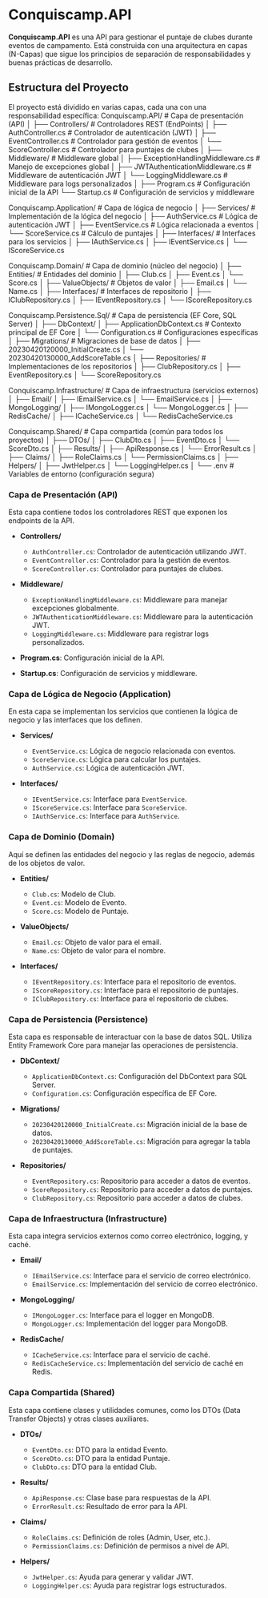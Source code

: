 # Conquiscamp.API

**Conquiscamp.API** es una API para gestionar el puntaje de clubes durante eventos de campamento. Está construida con una arquitectura en capas (N-Capas) que sigue los principios de separación de responsabilidades y buenas prácticas de desarrollo.

## Estructura del Proyecto

El proyecto está dividido en varias capas, cada una con una responsabilidad específica:
Conquiscamp.API/                    # Capa de presentación (API)
│
├── Controllers/                    # Controladores REST (EndPoints)
│   ├── AuthController.cs           # Controlador de autenticación (JWT)
│   ├── EventController.cs          # Controlador para gestión de eventos
│   └── ScoreController.cs          # Controlador para puntajes de clubes
│
├── Middleware/                     # Middleware global
│   ├── ExceptionHandlingMiddleware.cs   # Manejo de excepciones global
│   ├── JWTAuthenticationMiddleware.cs   # Middleware de autenticación JWT
│   └── LoggingMiddleware.cs        # Middleware para logs personalizados
│
├── Program.cs                      # Configuración inicial de la API
└── Startup.cs                      # Configuración de servicios y middleware

Conquiscamp.Application/            # Capa de lógica de negocio
│
├── Services/                       # Implementación de la lógica del negocio
│   ├── AuthService.cs              # Lógica de autenticación JWT
│   ├── EventService.cs             # Lógica relacionada a eventos
│   └── ScoreService.cs             # Cálculo de puntajes
│
├── Interfaces/                     # Interfaces para los servicios
│   ├── IAuthService.cs
│   ├── IEventService.cs
│   └── IScoreService.cs

Conquiscamp.Domain/                # Capa de dominio (núcleo del negocio)
│
├── Entities/                       # Entidades del dominio
│   ├── Club.cs
│   ├── Event.cs
│   └── Score.cs
│
├── ValueObjects/                   # Objetos de valor
│   ├── Email.cs
│   └── Name.cs
│
├── Interfaces/                     # Interfaces de repositorio
│   ├── IClubRepository.cs
│   ├── IEventRepository.cs
│   └── IScoreRepository.cs

Conquiscamp.Persistence.Sql/        # Capa de persistencia (EF Core, SQL Server)
│
├── DbContext/
│   ├── ApplicationDbContext.cs     # Contexto principal de EF Core
│   └── Configuration.cs            # Configuraciones específicas
│
├── Migrations/                     # Migraciones de base de datos
│   ├── 20230420120000_InitialCreate.cs
│   └── 20230420130000_AddScoreTable.cs
│
├── Repositories/                   # Implementaciones de los repositorios
│   ├── ClubRepository.cs
│   ├── EventRepository.cs
│   └── ScoreRepository.cs

Conquiscamp.Infrastructure/         # Capa de infraestructura (servicios externos)
│
├── Email/
│   ├── IEmailService.cs
│   └── EmailService.cs
│
├── MongoLogging/
│   ├── IMongoLogger.cs
│   └── MongoLogger.cs
│
├── RedisCache/
│   ├── ICacheService.cs
│   └── RedisCacheService.cs

Conquiscamp.Shared/                 # Capa compartida (común para todos los proyectos)
│
├── DTOs/
│   ├── ClubDto.cs
│   ├── EventDto.cs
│   └── ScoreDto.cs
│
├── Results/
│   ├── ApiResponse.cs
│   └── ErrorResult.cs
│
├── Claims/
│   ├── RoleClaims.cs
│   └── PermissionClaims.cs
│
├── Helpers/
│   ├── JwtHelper.cs
│   └── LoggingHelper.cs
│
└── .env                            # Variables de entorno (configuración segura)

### Capa de Presentación (API)

Esta capa contiene todos los controladores REST que exponen los endpoints de la API.

- **Controllers/**
  - `AuthController.cs`: Controlador de autenticación utilizando JWT.
  - `EventController.cs`: Controlador para la gestión de eventos.
  - `ScoreController.cs`: Controlador para puntajes de clubes.

- **Middleware/**
  - `ExceptionHandlingMiddleware.cs`: Middleware para manejar excepciones globalmente.
  - `JWTAuthenticationMiddleware.cs`: Middleware para la autenticación JWT.
  - `LoggingMiddleware.cs`: Middleware para registrar logs personalizados.

- **Program.cs**: Configuración inicial de la API.
- **Startup.cs**: Configuración de servicios y middleware.

### Capa de Lógica de Negocio (Application)

En esta capa se implementan los servicios que contienen la lógica de negocio y las interfaces que los definen.

- **Services/**
  - `EventService.cs`: Lógica de negocio relacionada con eventos.
  - `ScoreService.cs`: Lógica para calcular los puntajes.
  - `AuthService.cs`: Lógica de autenticación JWT.

- **Interfaces/**
  - `IEventService.cs`: Interface para `EventService`.
  - `IScoreService.cs`: Interface para `ScoreService`.
  - `IAuthService.cs`: Interface para `AuthService`.

### Capa de Dominio (Domain)

Aquí se definen las entidades del negocio y las reglas de negocio, además de los objetos de valor.

- **Entities/**
  - `Club.cs`: Modelo de Club.
  - `Event.cs`: Modelo de Evento.
  - `Score.cs`: Modelo de Puntaje.

- **ValueObjects/**
  - `Email.cs`: Objeto de valor para el email.
  - `Name.cs`: Objeto de valor para el nombre.

- **Interfaces/**
  - `IEventRepository.cs`: Interface para el repositorio de eventos.
  - `IScoreRepository.cs`: Interface para el repositorio de puntajes.
  - `IClubRepository.cs`: Interface para el repositorio de clubes.

### Capa de Persistencia (Persistence)

Esta capa es responsable de interactuar con la base de datos SQL. Utiliza Entity Framework Core para manejar las operaciones de persistencia.

- **DbContext/**
  - `ApplicationDbContext.cs`: Configuración del DbContext para SQL Server.
  - `Configuration.cs`: Configuración específica de EF Core.

- **Migrations/**
  - `20230420120000_InitialCreate.cs`: Migración inicial de la base de datos.
  - `20230420130000_AddScoreTable.cs`: Migración para agregar la tabla de puntajes.

- **Repositories/**
  - `EventRepository.cs`: Repositorio para acceder a datos de eventos.
  - `ScoreRepository.cs`: Repositorio para acceder a datos de puntajes.
  - `ClubRepository.cs`: Repositorio para acceder a datos de clubes.

### Capa de Infraestructura (Infrastructure)

Esta capa integra servicios externos como correo electrónico, logging, y caché.

- **Email/**
  - `IEmailService.cs`: Interface para el servicio de correo electrónico.
  - `EmailService.cs`: Implementación del servicio de correo electrónico.

- **MongoLogging/**
  - `IMongoLogger.cs`: Interface para el logger en MongoDB.
  - `MongoLogger.cs`: Implementación del logger para MongoDB.

- **RedisCache/**
  - `ICacheService.cs`: Interface para el servicio de caché.
  - `RedisCacheService.cs`: Implementación del servicio de caché en Redis.

### Capa Compartida (Shared)

Esta capa contiene clases y utilidades comunes, como los DTOs (Data Transfer Objects) y otras clases auxiliares.

- **DTOs/**
  - `EventDto.cs`: DTO para la entidad Evento.
  - `ScoreDto.cs`: DTO para la entidad Puntaje.
  - `ClubDto.cs`: DTO para la entidad Club.

- **Results/**
  - `ApiResponse.cs`: Clase base para respuestas de la API.
  - `ErrorResult.cs`: Resultado de error para la API.

- **Claims/**
  - `RoleClaims.cs`: Definición de roles (Admin, User, etc.).
  - `PermissionClaims.cs`: Definición de permisos a nivel de API.

- **Helpers/**
  - `JwtHelper.cs`: Ayuda para generar y validar JWT.
  - `LoggingHelper.cs`: Ayuda para registrar logs estructurados. 
